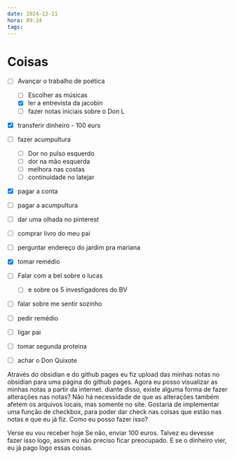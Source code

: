 ```yaml
---
date: 2024-12-11
hora: 09:24
tags:
---
```



# Coisas
- [ ] Avançar o trabalho de poética
	- [ ] Escolher as músicas
	- [x] ler a entrevista da jacobin
	- [ ] fazer notas iniciais sobre o Don L
- [x] transferir dinheiro - 100 eurs
- [ ] fazer acumpultura
	- [ ] Dor no pulso esquerdo
	- [ ] dor na mão esquerda
	- [ ] melhora nas costas
	- [ ] continuidade no latejar
- [x] pagar a conta
- [ ] pagar a acumpultura
- [ ] dar uma olhada no pinterest
- [ ] comprar livro do meu pai
- [ ] perguntar endereço do jardim pra mariana
- [x] tomar remédio
- [ ] Falar com a bel sobre o lucas
	- [ ] e sobre os 5 investigadores do BV
- [ ] falar sobre me sentir sozinho
- [ ] pedir remédio
- [ ] ligar pai
- [ ] tomar segunda proteina
- [ ] achar o Don Quixote


Através do obsidian e do github pages eu fiz upload das minhas notas no obsidian para uma página do github pages. Agora eu posso visualizar as minhas notas a partir da internet. diante disso, existe alguma forma de fazer alterações nas notas? Não há necessidade de que as alterações também afetem os arquivos locais, mas somente no site.  Gostaria de implementar uma função de checkbox, para poder dar check nas coisas que estão nas notas e que eu já fiz. Como eu posso fazer isso?

Verse eu vou receber hoje
Se não, enviar 100 euros.
Talvez eu devesse fazer isso logo, assim eu não preciso ficar preocupado. E se o dinheiro vier, eu já pago logo essas coisas.
